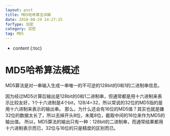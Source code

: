 ```yaml
---
layout: post
title: MD5哈希算法详解
date: 2018-08-29 14:27:25
forType: 加密
category: 加密
tag: MD5
---
```


* content
{:toc}


# MD5哈希算法概述

MD5算法是对一串输入生成一串唯一的不可逆的128bit的0和1的二进制串信息。

因为经过MD5计算后输出是128bit的0和1二进制串，但通常都是用十六进制来表示比较友好，1个十六进制是4个bit，128/4=32，所以常说的32位的MD5指的是用十六进制来表示的输出串。
那么，为什么还会有16位的MD5值？其实也就是嫌32位的数据太长了，所以去掉开头8位，末尾8位，截取中间的16位来作为MD5的输出值。
所以，MD5算法的输出只有一种：128bit的二进制串，而通常结果都用十六进制表示而已，32位与16位的只是精度的区别而已。